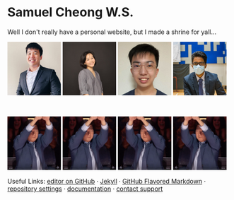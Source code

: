 # Samuel Cheong W.S.

Well I don't really have a personal website, but I made a shrine for yall...

<p float="left">
  <img src="glendon.jpg" width="24%" />
  <img src="christabelle.jpg" width="24%" /> 
  <img src="choon.jpg" width="24%" />
  <img src="jishnu.jpg" width="24%" />
</p>

<br>
<div>
<p float="left">
  <img src="bowing.gif" width="24%" />
  <img src="bowing.gif" width="24%" />
  <img src="bowing-flipped.gif" width="24%" /> 
  <img src="bowing-flipped.gif" width="24%" /> 
</p>
</div>

<!---
# I just wanna add a new line
# Samuel Cheong W.S.

Undergraduate Student in National University of Singapore

I am an aspiring programmer, interested to automate tasks to improve our quality of life.

## Education

###National University of Singapore
Bachelor of Computing (Hons)
Computer Sciences Courses


###Hwa Chong Institution
IP Programme


-->





Useful Links:  [editor on GitHub](https://github.com/samuelcheongws/Github-website/edit/main/README.md) · [Jekyll](https://jekyllrb.com/) · [GitHub Flavored Markdown](https://guides.github.com/features/mastering-markdown/) · [repository settings](https://github.com/samuelcheongws/Github-website/settings/pages) · [documentation](https://docs.github.com/categories/github-pages-basics/) · [contact support](https://support.github.com/contact)
